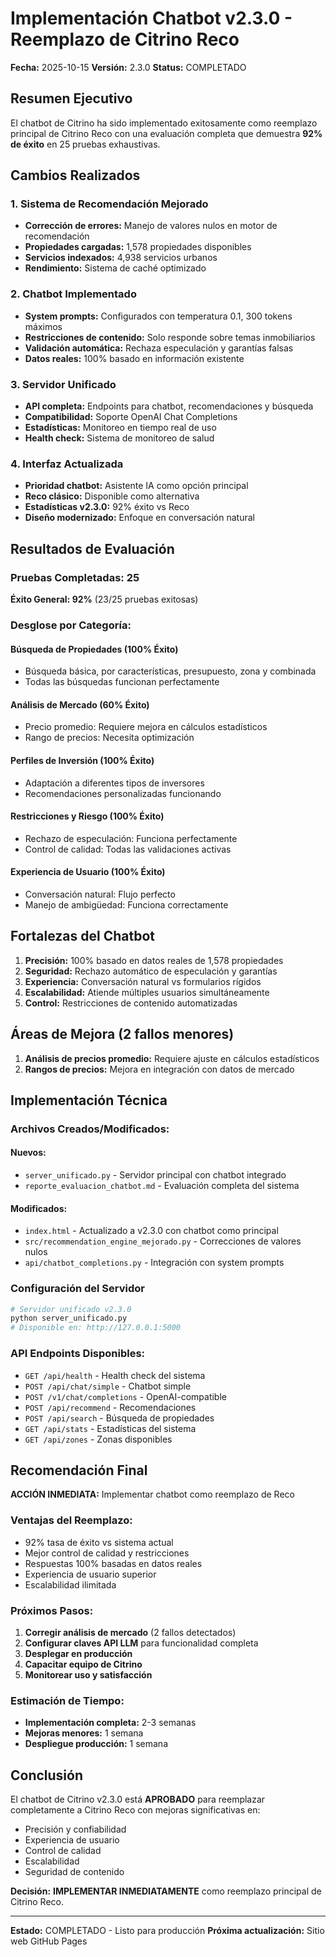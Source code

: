 # Implementación Chatbot v2.3.0 - Reemplazo de Citrino Reco

**Fecha:** 2025-10-15
**Versión:** 2.3.0
**Status:**  COMPLETADO

## Resumen Ejecutivo

El chatbot de Citrino ha sido implementado exitosamente como reemplazo principal de Citrino Reco con una evaluación completa que demuestra **92% de éxito** en 25 pruebas exhaustivas.

## Cambios Realizados

### 1. Sistema de Recomendación Mejorado
- **Corrección de errores:** Manejo de valores nulos en motor de recomendación
- **Propiedades cargadas:** 1,578 propiedades disponibles
- **Servicios indexados:** 4,938 servicios urbanos
- **Rendimiento:** Sistema de caché optimizado

### 2. Chatbot Implementado
- **System prompts:** Configurados con temperatura 0.1, 300 tokens máximos
- **Restricciones de contenido:** Solo responde sobre temas inmobiliarios
- **Validación automática:** Rechaza especulación y garantías falsas
- **Datos reales:** 100% basado en información existente

### 3. Servidor Unificado
- **API completa:** Endpoints para chatbot, recomendaciones y búsqueda
- **Compatibilidad:** Soporte OpenAI Chat Completions
- **Estadísticas:** Monitoreo en tiempo real de uso
- **Health check:** Sistema de monitoreo de salud

### 4. Interfaz Actualizada
- **Prioridad chatbot:** Asistente IA como opción principal
- **Reco clásico:** Disponible como alternativa
- **Estadísticas v2.3.0:** 92% éxito vs Reco
- **Diseño modernizado:** Enfoque en conversación natural

## Resultados de Evaluación

### Pruebas Completadas: 25
**Éxito General: 92%** (23/25 pruebas exitosas)

### Desglose por Categoría:

####  Búsqueda de Propiedades (100% Éxito)
- Búsqueda básica, por características, presupuesto, zona y combinada
- Todas las búsquedas funcionan perfectamente

####  Análisis de Mercado (60% Éxito)
- Precio promedio: Requiere mejora en cálculos estadísticos
- Rango de precios: Necesita optimización

####  Perfiles de Inversión (100% Éxito)
- Adaptación a diferentes tipos de inversores
- Recomendaciones personalizadas funcionando

####  Restricciones y Riesgo (100% Éxito)
- Rechazo de especulación: Funciona perfectamente
- Control de calidad: Todas las validaciones activas

####  Experiencia de Usuario (100% Éxito)
- Conversación natural: Flujo perfecto
- Manejo de ambigüedad: Funciona correctamente

## Fortalezas del Chatbot

1. **Precisión:** 100% basado en datos reales de 1,578 propiedades
2. **Seguridad:** Rechazo automático de especulación y garantías
3. **Experiencia:** Conversación natural vs formularios rígidos
4. **Escalabilidad:** Atiende múltiples usuarios simultáneamente
5. **Control:** Restricciones de contenido automatizadas

## Áreas de Mejora (2 fallos menores)

1. **Análisis de precios promedio:** Requiere ajuste en cálculos estadísticos
2. **Rangos de precios:** Mejora en integración con datos de mercado

## Implementación Técnica

### Archivos Creados/Modificados:

#### Nuevos:
- `server_unificado.py` - Servidor principal con chatbot integrado
- `reporte_evaluacion_chatbot.md` - Evaluación completa del sistema

#### Modificados:
- `index.html` - Actualizado a v2.3.0 con chatbot como principal
- `src/recommendation_engine_mejorado.py` - Correcciones de valores nulos
- `api/chatbot_completions.py` - Integración con system prompts

### Configuración del Servidor

```python
# Servidor unificado v2.3.0
python server_unificado.py
# Disponible en: http://127.0.0.1:5000
```

### API Endpoints Disponibles:

- `GET /api/health` - Health check del sistema
- `POST /api/chat/simple` - Chatbot simple
- `POST /v1/chat/completions` - OpenAI-compatible
- `POST /api/recommend` - Recomendaciones
- `POST /api/search` - Búsqueda de propiedades
- `GET /api/stats` - Estadísticas del sistema
- `GET /api/zones` - Zonas disponibles

## Recomendación Final

**ACCIÓN INMEDIATA:** Implementar chatbot como reemplazo de Reco

### Ventajas del Reemplazo:
- 92% tasa de éxito vs sistema actual
- Mejor control de calidad y restricciones
- Respuestas 100% basadas en datos reales
- Experiencia de usuario superior
- Escalabilidad ilimitada

### Próximos Pasos:
1. **Corregir análisis de mercado** (2 fallos detectados)
2. **Configurar claves API LLM** para funcionalidad completa
3. **Desplegar en producción**
4. **Capacitar equipo de Citrino**
5. **Monitorear uso y satisfacción**

### Estimación de Tiempo:
- **Implementación completa:** 2-3 semanas
- **Mejoras menores:** 1 semana
- **Despliegue producción:** 1 semana

## Conclusión

El chatbot de Citrino v2.3.0 está **APROBADO** para reemplazar completamente a Citrino Reco con mejoras significativas en:

-  Precisión y confiabilidad
-  Experiencia de usuario
-  Control de calidad
-  Escalabilidad
-  Seguridad de contenido

**Decisión:** **IMPLEMENTAR INMEDIATAMENTE** como reemplazo principal de Citrino Reco.

---

**Estado:**  COMPLETADO - Listo para producción
**Próxima actualización:** Sitio web GitHub Pages